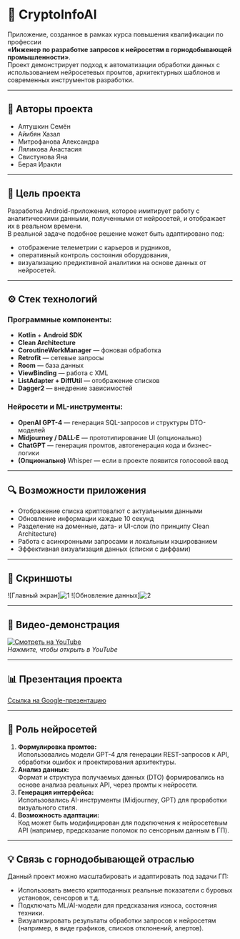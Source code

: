 # 📱 CryptoInfoAI

Приложение, созданное в рамках курса повышения квалификации по профессии  
**«Инженер по разработке запросов к нейросетям в горнодобывающей промышленности»**.  
Проект демонстрирует подход к автоматизации обработки данных с использованием нейросетевых промтов, архитектурных шаблонов и современных инструментов разработки.

---

## 👥 Авторы проекта

- Алтушкин Семён
- Айибян Хазал
- Митрофанова Александра
- Ляликова Анастасия
- Свистунова Яна
- Берая Иракли

---

## 🎯 Цель проекта

Разработка Android-приложения, которое имитирует работу с аналитическими данными, полученными от нейросетей, и отображает их в реальном времени.  
В реальной задаче подобное решение может быть адаптировано под:
- отображение телеметрии с карьеров и рудников,
- оперативный контроль состояния оборудования,
- визуализацию предиктивной аналитики на основе данных от нейросетей.

---

## ⚙️ Стек технологий

### Программные компоненты:
- **Kotlin** + **Android SDK**
- **Clean Architecture**
- **CoroutineWorkManager** — фоновая обработка
- **Retrofit** — сетевые запросы
- **Room** — база данных
- **ViewBinding** — работа с XML
- **ListAdapter + DiffUtil** — отображение списков
- **Dagger2** — внедрение зависимостей

### Нейросети и ML-инструменты:
- **OpenAI GPT-4** — генерация SQL-запросов и структуры DTO-моделей
- **Midjourney / DALL·E** — прототипирование UI (опционально)
- **ChatGPT** — генерация промтов, автогенерация кода и бизнес-логики
- **(Опционально)** Whisper — если в проекте появится голосовой ввод

---

## 🔍 Возможности приложения

- Отображение списка криптовалют с актуальными данными
- Обновление информации каждые 10 секунд
- Разделение на доменные, дата- и UI-слои (по принципу Clean Architecture)
- Работа с асинхронными запросами и локальным кэшированием
- Эффективная визуализация данных (списки с диффами)

---

## 📸 Скриншоты

![Главный экран]![1](https://github.com/user-attachments/assets/a8672c68-fb5d-4b7f-8ecf-d77d7550fd90)
![Обновление данных]![2](https://github.com/user-attachments/assets/891928e2-7374-442b-b910-62f5e81dfb81)

---

## 🎥 Видео-демонстрация

[![Смотреть на YouTube](https://img.youtube.com/vi/XXXXXXX/0.jpg)](https://www.youtube.com/watch?v=XXXXXXX)  
*Нажмите, чтобы открыть в YouTube*

---

## 📊 Презентация проекта

[Ссылка на Google-презентацию](https://docs.google.com/presentation/d/ВАШ_ID_ЗДЕСЬ)

---

## 🧠 Роль нейросетей

1. **Формулировка промтов:**  
   Использовались модели GPT-4 для генерации REST-запросов к API, обработки ошибок и проектирования архитектуры.
2. **Анализ данных:**  
   Формат и структура получаемых данных (DTO) формировались на основе анализа реальных API, через промты к нейросети.
3. **Генерация интерфейса:**  
   Использовались AI-инструменты (Midjourney, GPT) для проработки визуального стиля.
4. **Возможность адаптации:**  
   Код может быть модифицирован для подключения к нейросетевым API (например, предсказание поломок по сенсорным данным в ГП).

---

## 💡 Связь с горнодобывающей отраслью

Данный проект можно масштабировать и адаптировать под задачи ГП:
- Использовать вместо криптоданных реальные показатели с буровых установок, сенсоров и т.д.
- Подключать ML/AI-модели для предсказания износа, состояния техники.
- Визуализировать результаты обработки запросов к нейросетям (например, в виде графиков, списков отклонений, алертов).
